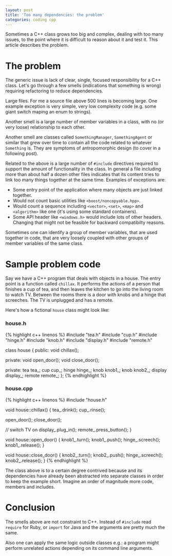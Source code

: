 ```yaml
---
layout: post
title: 'Too many dependencies: the problem'
categories: coding cpp
---
```


Sometimes a C++ class grows too big and complex, dealing with too many issues,
to the point where it is difficult to reason about it and test it. This article
describes the problem.

# The problem

The generic issue is lack of clear, single, focused responsibility for a C++
class. Let's go through a few smells (indications that something is wrong) requiring
refactoring to reduce dependencies.

Large files. For me a source file above 500 lines is becoming large. One
example exception is very simple, very low complexity code (e.g. some giant
switch maping an enum to strings).

Another smell is a large number of member variables in a class, with no (or
very loose) relationship to each other.

Another smell are classes called `SomethingManager`, `SomethingAgent` or
similar that grew over time to contain all the code related to whatever
`Something` is. They are symptoms of antropomorphic design (to cover in a following
post).

Related to the above is a large number of `#include` directives required to
support the amount of functionality in the class. In general a file including
more than about half a dozen other files indicates that its content tries to
link too many things together at the same time. Examples of exceptions are:

- Some entry point of the application where many objects are just linked
  together.
- Would not count basic utilities like `<boost/noncopyable.hpp>`.
- Would count a sequence including `<vector>`, `<set>`, `<map>` and
  `<algorithm>` like one (it's using some standard containers).
- Some API header like `<windows.h>` would include lots of other headers.
  Changing that might not be feasible for backward compatibilty reasons.

Sometimes one can identify a group of member variables, that are used together
in code, that are very loosely coupled with other groups of member variables of
the same class.

# Sample problem code

Say we have a C++ program that deals with objects in a house. The entry point
is a function called `chillax`. It performs the actions of a person that
finishes a cup of tea, and then leaves the kitchen to go into the living room
to watch TV. Between the rooms there is a door with knobs and a hinge that
screeches. The TV is unplugged and has a remote.

Here's how a fictional `house` class might look like:

### house.h
{% highlight c++ linenos %}
#include "tea.h"
#include "cup.h"
#include "hinge.h"
#include "knob.h"
#include "display.h"
#include "remote.h"

class house
{
public:
  void chillax();

private:
  void open_door();
  void close_door();

private:
  tea tea_;
  cup cup_;
  hinge hinge_;
  knob knob1_;
  knob knob2_;
  display display_;
  remote remote_;
};
{% endhighlight %}

### house.cpp
{% highlight c++ linenos %}
#include "house.h"

void house::chillax() {
  tea_.drink();
  cup_.rinse();

  open_door();
  close_door();

  // switch TV on
  display_.plug_in();
  remote_.press_button();
}

void house::open_door() {
  knob1_.turn();
  knob1_.push();
  hinge_.screech();
  knob1_.release();
}

void house::close_door() {
  knob2_.turn();
  knob2_.push();
  hinge_.screech();
  knob2_.release();
}
{% endhighlight %}

The class above is to a certain degree contrived because and its dependencies
have already been abstracted into separate classes in order to keep the example
short. Imagine an order of magnitude more code, members and includes.


# Conclusion

The smells above are not constraint to C++. Instead of `#include` read
`require` for Ruby, or `import` for Java and the arguments are pretty much the
same.

Also one can apply the same logic outside classes e.g.: a program might perform
unrelated actions depending on its command line arguments.

